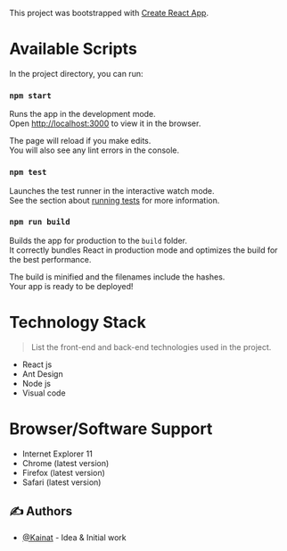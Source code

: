 This project was bootstrapped with [Create React App](https://github.com/facebook/create-react-app).

# Available Scripts

In the project directory, you can run:

### `npm start`

Runs the app in the development mode.<br />
Open [http://localhost:3000](http://localhost:3000) to view it in the browser.

The page will reload if you make edits.<br />
You will also see any lint errors in the console.

### `npm test`

Launches the test runner in the interactive watch mode.<br />
See the section about [running tests](https://facebook.github.io/create-react-app/docs/running-tests) for more information.

### `npm run build`

Builds the app for production to the `build` folder.<br />
It correctly bundles React in production mode and optimizes the build for the best performance.

The build is minified and the filenames include the hashes.<br />
Your app is ready to be deployed!

Technology Stack
=================
> List the front-end and back-end technologies used in the project.
* React js
* Ant Design
* Node js
* Visual code

Browser/Software Support
=================
* Internet Explorer 11
* Chrome (latest version)
* Firefox (latest version)
* Safari (latest version)

## ✍️ Authors <a name = "authors"></a>
- [@Kainat](https://github.com/kainatn) - Idea & Initial work

